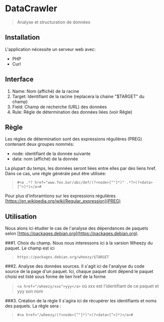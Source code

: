 DataCrawler
========

>Analyse et structuration de données

Installation
------------

L'application nécessite un serveur web avec:

* PHP
* Curl

Interface
---------

1. Name: Nom (affiché) de la racine
2. Target: Identifiant de la racine (replacera la chaine "$TARGET" du champ)
3. Field: Champ de recherche (URL) des données
4. Rule: Rêgle de détermination des données liées (voir Rêgle)

Règle
-----

Les règles de détermination sont des expressions régulières (PREG) contenant deux groupes nommés:

* node: identifiant de la donnée suivante
* data: nom (affiché) de la donnée

La plupart du temps, les données seront liées entre elles par des liens href. Dans ce cas, une rêgle générale peut être utilisée:

> `#<a .*? href="www.foo.bar/abc/def/(?<node>[^"]*)" .*?>(?<data>[^<]*)</a>#`

Pour plus d'inforamtions sur les expressions régulières [https://en.wikipedia.org/wiki/Regular_expression](PREG)

Utilisation
-----------

Nous alons ici étudier le cas de l'analyse des dépendances de paquets selon [https://packages.debian.org](https://packages.debian.org).

###1. Choix du champ.
Nous nous interessons ici à la varsion Wheezy du paquet. Le champ est ici 
>`https://packages.debian.org/wheezy/$TARGET`

###2. Analyse des données sources. 
Il s'agit ici de l'analyse du code source de la page d'un paquet. Ici, chaque paquet dont dépend le paquet choisi est listé sous forme de lien href de la forme 
>`<a href="/wheezy/xxx">yyy</a>` où xxx est l'identifiant de ce paquet et yyy son nom

###3. Création de la règle
Il s'agira ici de récupérer les identifiants et noms des paquets. La rêgle sera : 
>` #<a href="/wheezy/(?<node>[^"]*)">(?<data>[^<]*)</a># `


